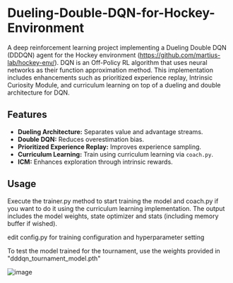 # Dueling-Double-DQN-for-Hockey-Environment
A deep reinforcement learning project implementing a Dueling Double DQN (DDDQN) agent for the Hockey environment (https://github.com/martius-lab/hockey-env/). DQN is an Off-Policy RL algorithm that uses neural networks as their function approximation method. This implementation includes enhancements such as prioritized experience replay, Intrinsic Curiosity Module, and curriculum learning on top of a dueling and double architecture for DQN.



## Features

- **Dueling Architecture:** Separates value and advantage streams.
- **Double DQN:** Reduces overestimation bias.
- **Prioritized Experience Replay:** Improves experience sampling.
- **Curriculum Learning:** Train using curriculum learning via `coach.py`.
- **ICM:** Enhances exploration through intrinsic rewards.

## Usage

Execute the trainer.py method to start training the model and coach.py if you want to do it using the curriculum learning implementation.
The output includes the model weights, state optimizer and stats (including memory buffer if wished).

edit config.py for training configuration and hyperparameter setting

To test the model trained for the tournament, use the weights provided in "dddqn_tournament_model.pth"


![image](https://github.com/user-attachments/assets/3972cfb2-1b86-438b-8584-71875e6954d7)
